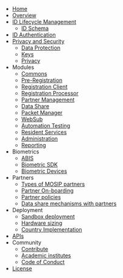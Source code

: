 * [Home](home.md)
* [Overview](overview.md)
* [ID Lifecycle Management](id-lifecycle-management.md)
    * [ID Schema](id-schema.md)
*  [ID Authentication](id-authentication.md)
*  [Privacy and Security](privacy-and-security.md)
    * [Data Protection](data-protection.md)
    * [Keys](keys.md)
    * [Privacy](privacy.md)
* Modules
    * [Commons](commons.md) 
    * [Pre-Registration](pre-registration.md) 
    * [Registration Client](registration-client.md)
    * [Registration Processor](registration-processor.md) 
    * [Partner Management](partner-management.md)
    * [Data Share](data-share.md)
    * [Packet Manager](packet-manager.md)
    * [WebSub](websub.md)
    * [Automation Testing](automation-testing.md)
    * [Resident Services](resident-services.md)
    * [Administration](administration.md)
    * [Reporting](reporting.md)
* Biometrics
    * [ABIS](abis.md)
    * [Biometric SDK](biometric-sdk.md)
    * [Biometric Devices](biometric-devices.md)
* Partners
    * [Types of MOSIP partners](partner-types.md)
    * [Partner On-boarding](partner-onboarding.md)
    * [Partner policies](partner-policies.md)
    * [Data share mechanisms with partners](data-share-partners.md)
* Deployment
    * [Sandbox deployment](sandbox-deployment.md)
    * [Hardware sizing](hardware-sizing.md)
    * [Country Implementation](country-implementation.md)
 * [APIs](api.md)
 * Community
    * [Contribute](contribute.md)
    * [Academic institutes](academic-institutes.md)
    * [Code of Conduct](code-of-conduct.md)
 *  [License](license.md)
   
